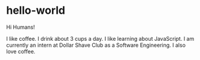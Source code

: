 # hello-world

Hi Humans!

 I like coffee. I drink about 3 cups a day. I like learning about JavaScript. I am currently an intern at Dollar Shave Club as a Software Engineering. I also love coffee.
